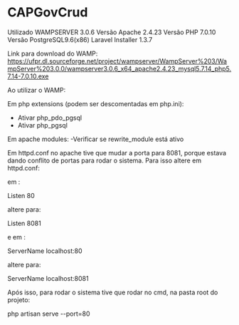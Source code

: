 # CAPGovCrud

Utilizado WAMPSERVER 3.0.6
Versão Apache 2.4.23
Versão PHP 7.0.10
Versão PostgreSQL9.6(x86)
Laravel Installer 1.3.7

Link para download do WAMP: https://ufpr.dl.sourceforge.net/project/wampserver/WampServer%203/WampServer%203.0.0/wampserver3.0.6_x64_apache2.4.23_mysql5.7.14_php5.7.14-7.0.10.exe

Ao utilizar o WAMP:

Em php extensions (podem ser descomentadas em php.ini):
- Ativar php_pdo_pgsql
- Ativar php_pgsql

Em apache modules:
-Verificar se rewrite_module está ativo

Em httpd.conf no apache tive que mudar a porta para 8081, 
porque estava dando conflito de portas para rodar o sistema. Para isso altere em httpd.conf: 

em :

Listen 80

altere para:

Listen 8081

e em :

ServerName localhost:80

altere para:

ServerName localhost:8081

Após isso, para rodar o sistema tive que rodar no cmd, na pasta root do projeto:

php artisan serve --port=80
















